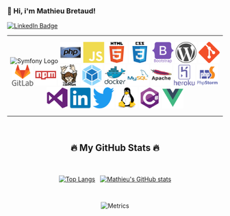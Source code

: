 ###  👋 Hi, i'm Mathieu Bretaud!



[![LinkedIn Badge](https://img.shields.io/badge/LinkedIn-Profile-informational?style=for-the-badge&logo=linkedin&logoColor=white&color=0D76A8)](https://www.linkedin.com/in/mathieu-bretaud/) 


<!--
**MathieuBretaud/MathieuBretaud** is a ✨ _special_ ✨ repository because its `README.md` (this file) appears on your GitHub profile.

Here are some ideas to get you started:

- 🔭 I’m currently working on ...
- 🌱 I’m currently learning ...
- 👯 I’m looking to collaborate on ...
- 🤔 I’m looking for help with ...
- 💬 Ask me about ...
- 📫 How to reach me: ...
- 😄 Pronouns: ...
- ⚡ Fun fact: ...
-->
----

<p align="center">
<img src="https://executive-education.epitech.eu/wp-content/uploads/2021/03/symfony.png" alt="Symfony Logo" width="50" height="50"/>
<img src="https://github.com/devicons/devicon/blob/master/icons/php/php-original.svg" alt="PHP Logo" width="50" height="50"/>
<img src="https://github.com/devicons/devicon/blob/master/icons/javascript/javascript-plain.svg" alt="Javascript Logo" width="50" height="50"/>
<img src="https://github.com/devicons/devicon/blob/master/icons/html5/html5-original-wordmark.svg" alt="HTML5 Logo" width="50" height="50"/>
<img src="https://github.com/devicons/devicon/blob/master/icons/css3/css3-original-wordmark.svg" alt="CSS3 Logo" width="50" height="50"/>
<img src="https://github.com/devicons/devicon/blob/master/icons/bootstrap/bootstrap-plain-wordmark.svg" alt="Bootstrap Logo" width="50" height="50"/>
<img src="https://github.com/devicons/devicon/blob/master/icons/wordpress/wordpress-plain.svg" alt="Wordpress Logo" width="50" height="50"/>
<img src="https://github.com/devicons/devicon/blob/master/icons/git/git-original.svg" alt="Git Logo" width="50" height="50"/>
<img src="https://github.com/devicons/devicon/blob/master/icons/gitlab/gitlab-original-wordmark.svg" alt="GitLab Logo" width="50" height="50"/>
<img src="https://github.com/devicons/devicon/blob/master/icons/npm/npm-original-wordmark.svg" alt="Npm Logo" width="50" height="50"/>
<img src="https://github.com/devicons/devicon/blob/master/icons/composer/composer-original.svg" alt="Composer Logo" width="50" height="50"/>
<img src="https://github.com/devicons/devicon/blob/master/icons/webpack/webpack-original.svg" alt="Webpack Logo" width="50" height="50"/>
<img src="https://github.com/devicons/devicon/blob/master/icons/docker/docker-original-wordmark.svg" alt="Docker Logo" width="50" height="50"/>
<img src="https://github.com/devicons/devicon/blob/master/icons/mysql/mysql-original-wordmark.svg" alt="MySQL Logo" width="50" height="50"/>
<img src="https://github.com/devicons/devicon/blob/master/icons/apache/apache-original-wordmark.svg" alt="Apache Logo" width="50" height="50"/>
<img src="https://github.com/devicons/devicon/blob/master/icons/heroku/heroku-original-wordmark.svg" alt="Heroku Logo" width="50" height="50"/>
<img src="https://github.com/devicons/devicon/blob/master/icons/phpstorm/phpstorm-original-wordmark.svg" alt="PHPStorm Logo" width="50" height="50"/>
<img src="https://github.com/devicons/devicon/blob/master/icons/visualstudio/visualstudio-plain.svg" alt="VSCode Logo" width="50" height="50"/>
<img src="https://github.com/devicons/devicon/blob/master/icons/linkedin/linkedin-original.svg" alt="Linkedin Logo" width="50" height="50"/>
<img src="https://github.com/devicons/devicon/blob/master/icons/twitter/twitter-original.svg" alt="Twitter Logo" width="50" height="50"/>
<img src="https://github.com/devicons/devicon/blob/master/icons/linux/linux-original.svg" alt="Linux Logo" width="50" height="50"/>
<img src="https://github.com/devicons/devicon/blob/master/icons/csharp/csharp-original.svg" alt="c# Logo" width="50" height="50"/>
<img src="https://github.com/devicons/devicon/blob/master/icons/vuejs/vuejs-original.svg" alt="vuejs Logo" width="50" height="50"/>


</p>

----


<p>&nbsp;</p>  

## <p align=center>:fire: My GitHub Stats :fire:</p>

<p>&nbsp;</p>  

<div align="center">

[![Top Langs](https://github-readme-stats.vercel.app/api/top-langs/?username=MathieuBretaud&hide=javascript,html&theme=cobalt&bg_color=202020&title_color=FF5C8A)](https://github.com/anuraghazra/github-readme-stats)  &nbsp;  [![Mathieu's GitHub stats](https://github-readme-stats.vercel.app/api?username=MathieuBretaud&theme=cobalt&bg_color=202020&text_color=00E0E0&title_color=FF5C8A)](https://github.com/anuraghazra/github-readme-stats)


<p>&nbsp;</p>


![Metrics](https://github.com/MathieuBreaud/MathieuBretaud/blob/main/github-metrics.svg)

 </div>
